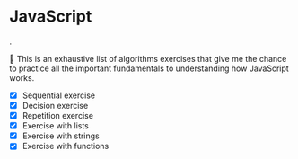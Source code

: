 <h1>JavaScript</h1>
.

📄 This is an exhaustive list of algorithms exercises that give me the chance to practice all the important fundamentals to understanding how JavaScript works.

 - [x] Sequential exercise
 - [x] Decision exercise
 - [x] Repetition exercise
 - [x] Exercise with lists
 - [x] Exercise with strings
 - [x] Exercise with functions